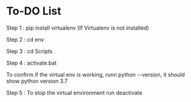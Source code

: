 # To-DO List

Step 1 : pip install virtualenv (If Virtualenv is not installed)

Step 2 : cd env

Step 3 : cd Scripts

Step 4 : activate.bat

To confirm if the virtual env is working, runn python --version, it should show python version 3.7

Step 5 : To stop the virtual environment run deactivate
